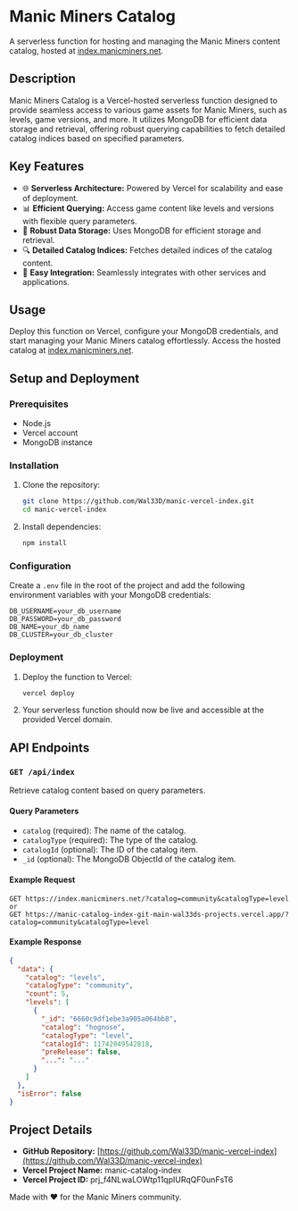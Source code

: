 # Manic Miners Catalog

A serverless function for hosting and managing the Manic Miners content catalog, hosted at [index.manicminers.net](http://index.manicminers.net).

## Description

Manic Miners Catalog is a Vercel-hosted serverless function designed to provide seamless access to various game assets for Manic Miners, such as levels, game versions, and more. It utilizes MongoDB for efficient data storage and retrieval, offering robust querying capabilities to fetch detailed catalog indices based on specified parameters.

## Key Features

- 🌐 **Serverless Architecture:** Powered by Vercel for scalability and ease of deployment.
- 📊 **Efficient Querying:** Access game content like levels and versions with flexible query parameters.
- 💾 **Robust Data Storage:** Uses MongoDB for efficient storage and retrieval.
- 🔍 **Detailed Catalog Indices:** Fetches detailed indices of the catalog content.
- 🔗 **Easy Integration:** Seamlessly integrates with other services and applications.

## Usage

Deploy this function on Vercel, configure your MongoDB credentials, and start managing your Manic Miners catalog effortlessly. Access the hosted catalog at [index.manicminers.net](http://index.manicminers.net).

## Setup and Deployment

### Prerequisites

- Node.js
- Vercel account
- MongoDB instance

### Installation

1. Clone the repository:

   ```bash
   git clone https://github.com/Wal33D/manic-vercel-index.git
   cd manic-vercel-index
   ```

2. Install dependencies:
   ```bash
   npm install
   ```

### Configuration

Create a `.env` file in the root of the project and add the following environment variables with your MongoDB credentials:

```env
DB_USERNAME=your_db_username
DB_PASSWORD=your_db_password
DB_NAME=your_db_name
DB_CLUSTER=your_db_cluster
```

### Deployment

1. Deploy the function to Vercel:

   ```bash
   vercel deploy
   ```

2. Your serverless function should now be live and accessible at the provided Vercel domain.

## API Endpoints

### `GET /api/index`

Retrieve catalog content based on query parameters.

#### Query Parameters

- `catalog` (required): The name of the catalog.
- `catalogType` (required): The type of the catalog.
- `catalogId` (optional): The ID of the catalog item.
- `_id` (optional): The MongoDB ObjectId of the catalog item.

#### Example Request

```http
GET https://index.manicminers.net/?catalog=community&catalogType=level
or
GET https://manic-catalog-index-git-main-wal33ds-projects.vercel.app/?catalog=community&catalogType=level
```

#### Example Response

```json
{
  "data": {
    "catalog": "levels",
    "catalogType": "community",
    "count": 5,
    "levels": [
      {
        "_id": "6660c9df1ebe3a905a064bb8",
        "catalog": "hognose",
        "catalogType": "level",
        "catalogId": 11742049542818,
        "preRelease": false,
        "...": "..."
      }
    ]
  },
  "isError": false
}
```

## Project Details

- **GitHub Repository:** [https://github.com/Wal33D/manic-vercel-index](https://github.com/Wal33D/manic-vercel-index)
- **Vercel Project Name:** manic-catalog-index
- **Vercel Project ID:** prj_f4NLwaLOWtp11qpIURqQF0unFsT6

Made with ❤️ for the Manic Miners community.
